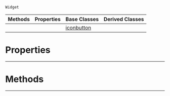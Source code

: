  `Widget`

|Methods|Properties|Base Classes|Derived Classes|
|---|---|---|---|
| | |[iconbutton](https://github.com/dragonCASTjosh/PlasmaDocs/blob/master/code_reference/class_reference/iconbutton.markdown)| |


 #  Properties


---  
 #  Methods


---  
 

 